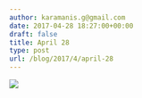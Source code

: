 ```yaml
---
author: karamanis.g@gmail.com
date: 2017-04-28 18:27:00+00:00
draft: false
title: April 28
type: post
url: /blog/2017/4/april-28
---
```


![](https://images.squarespace-cdn.com/content/v1/4f3f61bae4b063b909445965/1493396883997-H35EBSDSH6PKHVTEKZ4N/ke17ZwdGBToddI8pDm48kF9aEDQaTpZHfWEO2zppK7Z7gQa3H78H3Y0txjaiv_0fDoOvxcdMmMKkDsyUqMSsMWxHk725yiiHCCLfrh8O1z5QPOohDIaIeljMHgDF5CVlOqpeNLcJ80NK65_fV7S1UX7HUUwySjcPdRBGehEKrDf5zebfiuf9u6oCHzr2lsfYZD7bBzAwq_2wCJyqgJebgg/image-asset.jpeg?format=original)

